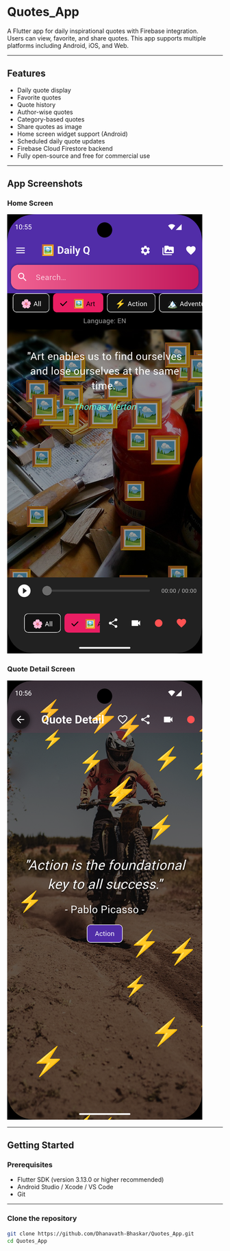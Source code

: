 # Quotes_App

A Flutter app for daily inspirational quotes with Firebase integration.  
Users can view, favorite, and share quotes. This app supports multiple platforms including Android, iOS, and Web.

---

## **Features**

- Daily quote display
- Favorite quotes
- Quote history
- Author-wise quotes
- Category-based quotes
- Share quotes as image
- Home screen widget support (Android)
- Scheduled daily quote updates
- Firebase Cloud Firestore backend
- Fully open-source and free for commercial use

---

## App Screenshots

### Home Screen
![Home Screen](assets/screenshots/home_screen.png)

### Quote Detail Screen
![Quote Detail Screen](assets/screenshots/quote_detail.png)

---

## **Getting Started**

### **Prerequisites**

- Flutter SDK (version 3.13.0 or higher recommended)
- Android Studio / Xcode / VS Code
- Git

---

### **Clone the repository**

```bash
git clone https://github.com/Dhanavath-Bhaskar/Quotes_App.git
cd Quotes_App
